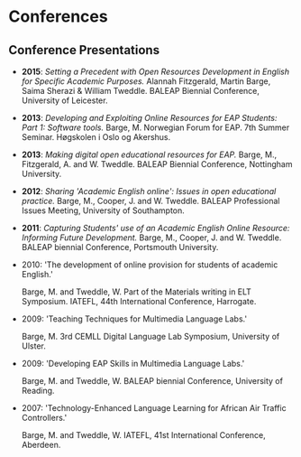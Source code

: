 # Conferences

## Conference Presentations

- **2015**: *Setting a Precedent with Open Resources Development in English for Specific Academic Purposes.* Alannah Fitzgerald, Martin Barge, Saima Sherazi & William Tweddle. BALEAP Biennial Conference, University of Leicester.
    
- **2013**: *Developing and Exploiting Online Resources for EAP Students: Part 1: Software tools.* Barge, M. Norwegian Forum for EAP. 7th Summer Seminar. Høgskolen i Oslo og Akershus.
    
- **2013**: *Making digital open educational resources for EAP.* Barge, M., Fitzgerald, A. and W. Tweddle. BALEAP Biennial Conference, Nottingham University.
    
- **2012**: *Sharing 'Academic English online': Issues in open educational practice.* Barge, M., Cooper, J. and W. Tweddle. BALEAP Professional Issues Meeting, University of Southampton.
    
- **2011**: *Capturing Students' use of an Academic English Online Resource: Informing Future Development.* Barge, M., Cooper, J. and W. Tweddle. BALEAP biennial Conference, Portsmouth University.
    
- 2010: 'The development of online provision for students of academic English.'
    
    Barge, M. and Tweddle, W. Part of the Materials writing in ELT Symposium. IATEFL, 44th International Conference, Harrogate.
    
- 2009:  'Teaching Techniques for Multimedia Language Labs.'
    
    Barge, M. 3rd CEMLL Digital Language Lab Symposium, University of Ulster.
    
- 2009: 'Developing EAP Skills in Multimedia Language Labs.'
    
    Barge, M. and Tweddle, W. BALEAP biennial Conference, University of Reading.
    
- 2007: 'Technology-Enhanced Language Learning for African Air Traffic Controllers.'
    
    Barge, M. and Tweddle, W. IATEFL, 41st International Conference, Aberdeen.
